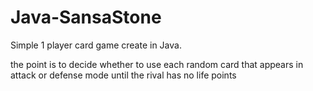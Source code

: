 # Java-SansaStone
Simple 1 player card game create in Java.

the point is to decide whether to use each random card that appears in attack or defense mode until the rival has no life points

